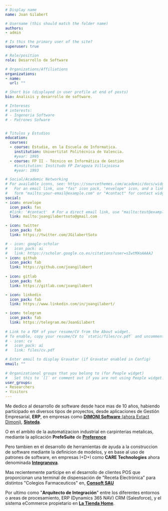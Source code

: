 ```yaml
---
# Display name
name: Joan Gilabert

# Username (this should match the folder name)
authors:
- admin

# Is this the primary user of the site?
superuser: true

# Role/position
role: Desarrollo de Software

# Organizations/Affiliations
organizations:
- name: 
  url: ""

# Short bio (displayed in user profile at end of posts)
bio: Analisis y desarrollo de software.

# Intereses 
# interests:
# - Ingeneria Software
# - Patrones Sofware


# Titulos y Estudios
education:
  courses:
  - course: Estudie, en la Escuela de Informatica.
    institution: Univertitat Politécnica de Valencia.
    #year: 1995  
  - course: FP II - Técnico en Informática de Gestión
    #institution: Institudo FP Zaragoza Villajoiosa
    #year: 1993

# Social/Academic Networking
# For available icons, see: https://sourcethemes.com/academic/docs/widgets/#icons
#   For an email link, use "fas" icon pack, "envelope" icon, and a link in the
#   form "mailto:your-email@example.com" or "#contact" for contact widget.
social:
- icon: envelope
  icon_pack: fas
  #link: '#contact'  # For a direct email link, use "mailto:test@example.org".
  link: mailto:joangilabertsoto@gmail.com

- icon: twitter
  icon_pack: fab
  link: https://twitter.com/JGilabertSoto

# - icon: google-scholar
#   icon_pack: ai
#   link: https://scholar.google.co.es/citations?user=sIwtMXoAAAAJ
- icon: github
  icon_pack: fab
  link: https://github.com/joangilabert
  
- icon: gitlab
  icon_pack: fab
  link: https://gitlab.com/joangilabert

- icon: linkedin
  icon_pack: fab
  link: https://www.linkedin.com/in/joangilabert/

- icon: telegram
  icon_pack: fab
  link: https://telegram.me/JoanGilabert
  
# Link to a PDF of your resume/CV from the About widget.
# To enable, copy your resume/CV to `static/files/cv.pdf` and uncomment the lines below.  
# - icon: cv
#   icon_pack: ai
#   link: files/cv.pdf

# Enter email to display Gravatar (if Gravatar enabled in Config)
email: ""
  
# Organizational groups that you belong to (for People widget)
#   Set this to `[]` or comment out if you are not using People widget.  
user_groups:
- Researchers
- Visitors
---
```


Me dedico al desarrollo de software desde hace mas de 10 años, habiendo participado en diversos tipos de proyectos, desde aplicaciones de Gestión Empresarial, **ERP**, en empresas como [**DIMONI Software** (ahora Extact Dimoni)](https://www.exact.com/es/software/tecnologia/erp-pyme/), [**Sisteda**](https://www.sisteda.com/).

O en el ambito de la automatizacion industrial en carpinterias metalicas, mediante la aplicación **PrefeSuite** de [**Preference**](https://www.preference.es)

Pero tambien en el desarrollo de herramientas de ayuda a la construccion de software mediante la definicion de modelos, y en base al uso de patrones de software, en empresas I+D+I como **CARE Technologies** ahora denominada [**Integranova**](https://www.integranova.com). 

Mas recientemente participe en el desarrollo de clientes POS que proporcionan una terminal de dispensación de "Receta Electrónica" para distintos "Colegios Farmaceuticos" en, [**Consoft SAU**](https://www2.consoft.es/)

Por ultimo como "**Arquitecto de Integración**" entre los diferentes entornos o areas de procesamiento, ERP (Dynamics 365 NAV) CRM (Salesforce), y el sistema eCommerce propietario en [**La Tienda Home**](https://www.latiendahome.com/).


